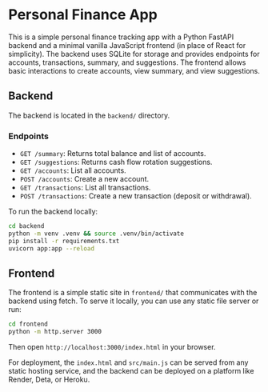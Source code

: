 # Personal Finance App

This is a simple personal finance tracking app with a Python FastAPI backend and a minimal vanilla JavaScript frontend (in place of React for simplicity). The backend uses SQLite for storage and provides endpoints for accounts, transactions, summary, and suggestions. The frontend allows basic interactions to create accounts, view summary, and view suggestions.

## Backend

The backend is located in the `backend/` directory.

### Endpoints

- `GET /summary`: Returns total balance and list of accounts.
- `GET /suggestions`: Returns cash flow rotation suggestions.
- `GET /accounts`: List all accounts.
- `POST /accounts`: Create a new account.
- `GET /transactions`: List all transactions.
- `POST /transactions`: Create a new transaction (deposit or withdrawal).

To run the backend locally:

```bash
cd backend
python -m venv .venv && source .venv/bin/activate
pip install -r requirements.txt
uvicorn app:app --reload
```

## Frontend

The frontend is a simple static site in `frontend/` that communicates with the backend using fetch. To serve it locally, you can use any static file server or run:

```bash
cd frontend
python -m http.server 3000
```

Then open `http://localhost:3000/index.html` in your browser.

For deployment, the `index.html` and `src/main.js` can be served from any static hosting service, and the backend can be deployed on a platform like Render, Deta, or Heroku.

